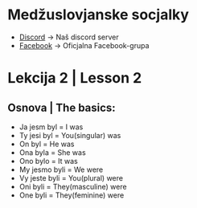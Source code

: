 # Medžuslovjanske socjalky

- [Discord](https://discord.com/invite/Mwykptnx4t) -> Naš discord server
- [Facebook](https://www.facebook.com/groups/287915484553597) -> Oficjalna Facebook-grupa 


# Lekcija 2 | Lesson 2

## Osnova | The basics:

- Ja jesm byl = I was
- Ty jesi byl = You(singular) was
- On byl = He was
- Ona byla = She was
- Ono bylo = It was
- My jesmo byli = We were
- Vy jeste byli = You(plural) were
- Oni byli = They(masculine) were
- One byli = They(feminine) were